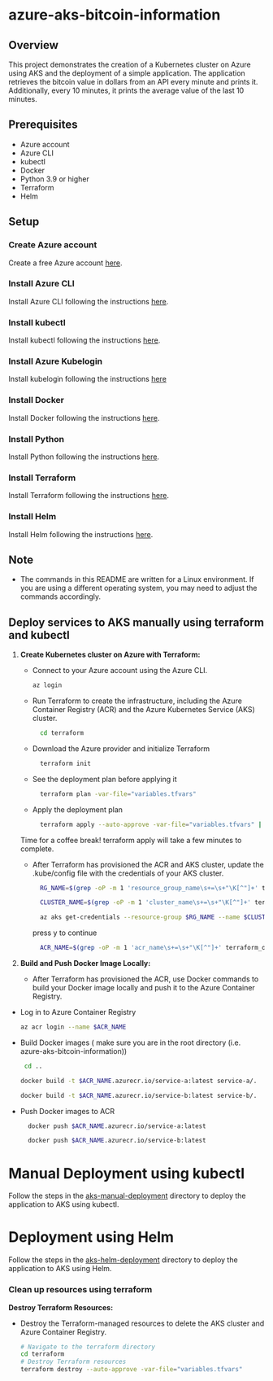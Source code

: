 # azure-aks-bitcoin-information

## Overview
This project demonstrates the creation of a Kubernetes cluster on Azure using AKS and the deployment of a simple application. The application retrieves the bitcoin value in dollars from an API every minute and prints it. Additionally, every 10 minutes, it prints the average value of the last 10 minutes.

## Prerequisites
- Azure account
- Azure CLI
- kubectl
- Docker
- Python 3.9 or higher
- Terraform
- Helm

## Setup
### Create Azure account
Create a free Azure account [here](https://azure.microsoft.com/en-us/free/).

### Install Azure CLI
Install Azure CLI following the instructions [here](https://docs.microsoft.com/en-us/cli/azure/install-azure-cli?view=azure-cli-latest).

### Install kubectl
Install kubectl following the instructions [here](https://kubernetes.io/docs/tasks/tools/install-kubectl/).

### Install Azure Kubelogin
Install kubelogin following the instructions [here](https://azure.github.io/kubelogin/install.html)

### Install Docker
Install Docker following the instructions [here](https://docs.docker.com/install/).

### Install Python
Install Python following the instructions [here](https://www.python.org/downloads/).

### Install Terraform
Install Terraform following the instructions [here](https://learn.hashicorp.com/terraform/getting-started/install.html).

### Install Helm
Install Helm following the instructions [here](https://helm.sh/docs/intro/install/).

## Note
- The commands in this README are written for a Linux environment. If you are using a different operating system, you may need to adjust the commands accordingly.

## Deploy services to AKS manually using terraform and kubectl
1. **Create Kubernetes cluster on Azure with Terraform:**
   - Connect to your Azure account using the Azure CLI.
     ```bash
     az login
     ```

    - Run Terraform to create the infrastructure, including the Azure Container Registry (ACR) and the Azure Kubernetes Service (AKS) cluster.
      ```bash
        cd terraform
      ```
    - Download the Azure provider and initialize Terraform
      ```bash
        terraform init
      ```
    - See the deployment plan before applying it
      ```bash
        terraform plan -var-file="variables.tfvars"
      ```

    - Apply the deployment plan
      ```bash
        terraform apply --auto-approve -var-file="variables.tfvars" | tee terraform_output.txt
      ```

     Time for a coffee break! terraform apply will take a few minutes to complete.

    - After Terraform has provisioned the ACR and AKS cluster, update the .kube/config file with the credentials of your AKS cluster.
      ```bash
        RG_NAME=$(grep -oP -m 1 'resource_group_name\s+=\s+"\K[^"]+' terraform_output.txt)
      ```

      ```bash
        CLUSTER_NAME=$(grep -oP -m 1 'cluster_name\s+=\s+"\K[^"]+' terraform_output.txt)
      ```

      ```bash
        az aks get-credentials --resource-group $RG_NAME --name $CLUSTER_NAME
      ```
      press y to continue

      ```bash
        ACR_NAME=$(grep -oP -m 1 'acr_name\s+=\s+"\K[^"]+' terraform_output.txt | tr '[:upper:]' '[:lower:]')
      ```

2. **Build and Push Docker Image Locally:**
   - After Terraform has provisioned the ACR, use Docker commands to build your Docker image locally and push it to the Azure Container Registry.

  - Log in to Azure Container Registry
     ```bash
     az acr login --name $ACR_NAME
     ```
  - Build Docker images ( make sure you are in the root directory (i.e. azure-aks-bitcoin-information))
     ```bash
      cd .. 
      ```
      ```bash
      docker build -t $ACR_NAME.azurecr.io/service-a:latest service-a/.
      ```
      ```bash
      docker build -t $ACR_NAME.azurecr.io/service-b:latest service-b/.
      ```
  - Push Docker images to ACR
      ```bash
        docker push $ACR_NAME.azurecr.io/service-a:latest
      ```
      ```bash
        docker push $ACR_NAME.azurecr.io/service-b:latest
      ```

# Manual Deployment using kubectl
Follow the steps in the [aks-manual-deployment](aks-manual-deployment/README.md) directory to deploy the application to AKS using kubectl.

# Deployment using Helm
Follow the steps in the [aks-helm-deployment](my-chart/README.md) directory to deploy the application to AKS using Helm.

### Clean up resources using terraform

  **Destroy Terraform Resources:**
   - Destroy the Terraform-managed resources to delete the AKS cluster and Azure Container Registry.
     ```bash
     # Navigate to the terraform directory
     cd terraform
     # Destroy Terraform resources
     terraform destroy --auto-approve -var-file="variables.tfvars"
     ```

